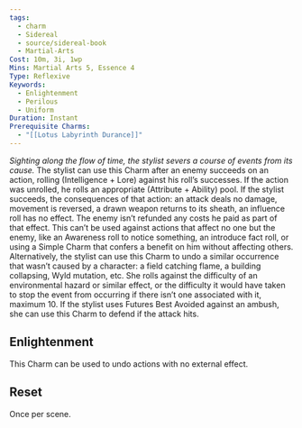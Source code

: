 ```yaml
---
tags:
  - charm
  - Sidereal
  - source/sidereal-book
  - Martial-Arts
Cost: 10m, 3i, 1wp
Mins: Martial Arts 5, Essence 4
Type: Reflexive
Keywords:
  - Enlightenment
  - Perilous
  - Uniform
Duration: Instant
Prerequisite Charms:
  - "[[Lotus Labyrinth Durance]]"
---
```

*Sighting along the flow of time, the stylist severs a course of events from its cause.*
The stylist can use this Charm after an enemy succeeds on an action, rolling (Intelligence + Lore) against his roll’s successes. If the action was unrolled, he rolls an appropriate (Attribute + Ability) pool. If the stylist succeeds, the consequences of that action: an attack deals no damage, movement is reversed, a drawn weapon returns to its sheath, an influence roll has no effect. The enemy isn’t refunded any costs he paid as part of that effect. This can’t be used against actions that affect no one but the enemy, like an Awareness roll to notice something, an introduce fact roll, or using a Simple Charm that confers a benefit on him without affecting others.
Alternatively, the stylist can use this Charm to undo a similar occurrence that wasn’t caused by a character: a field catching flame, a building collapsing, Wyld mutation, etc. She rolls against the difficulty of an environmental hazard or similar effect, or the difficulty it would have taken to stop the event from occurring if there isn’t one associated with it, maximum 10. If the stylist uses Futures Best Avoided against an ambush, she can use this Charm to defend if the attack hits.
## Enlightenment
This Charm can be used to undo actions with no external effect. 
## Reset
Once per scene.